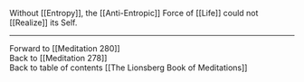 Without [[Entropy]], the [[Anti-Entropic]] Force of [[Life]] could not [[Realize]] its Self. 

___

Forward to [[Meditation 280]]  
Back to [[Meditation 278]]  
Back to table of contents [[The Lionsberg Book of Meditations]]  